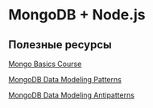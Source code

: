 # MongoDB + Node.js

## Полезные ресурсы

[Mongo Basics Course](https://university.mongodb.com/courses/M001/about)

[MongoDB Data Modeling Patterns](https://www.mongodb.com/blog/post/building-with-patterns-a-summary?_ga=2.98629214.1131212619.1664534670-376851096.1644926473)

[MongoDB Data Modeling Antipatterns](https://www.mongodb.com/blog/post/building-with-patterns-a-summary?_ga=2.98629214.1131212619.1664534670-376851096.1644926473)